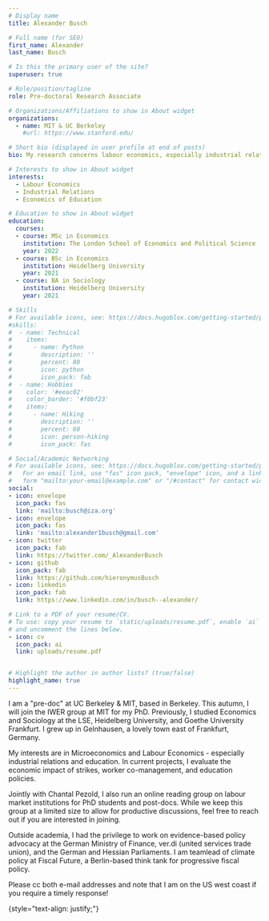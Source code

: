 ```yaml
---
# Display name
title: Alexander Busch

# Full name (for SEO)
first_name: Alexander
last_name: Busch

# Is this the primary user of the site?
superuser: true

# Role/position/tagline
role: Pre-doctoral Research Associate

# Organizations/Affiliations to show in About widget
organizations:
  - name: MIT & UC Berkeley
    #url: https://www.stanford.edu/

# Short bio (displayed in user profile at end of posts)
bio: My research concerns labour economics, especially industrial relations and education. 

# Interests to show in About widget
interests:
  - Labour Economics
  - Industrial Relations
  - Economics of Education 

# Education to show in About widget
education:
  courses:
  - course: MSc in Economics
    institution: The London School of Economics and Political Science
    year: 2022
  - course: BSc in Economics
    institution: Heidelberg University
    year: 2021
  - course: BA in Sociology
    institution: Heidelberg University
    year: 2021

# Skills
# For available icons, see: https://docs.hugoblox.com/getting-started/page-builder/#icons
#skills:
#  - name: Technical
#    items:
#      - name: Python
#        description: ''
#        percent: 80
#        icon: python
#        icon_pack: fab
#  - name: Hobbies
#    color: '#eeac02'
#    color_border: '#f0bf23'
#    items:
#      - name: Hiking
#        description: ''
#        percent: 60
#        icon: person-hiking
#        icon_pack: fas

# Social/Academic Networking
# For available icons, see: https://docs.hugoblox.com/getting-started/page-builder/#icons
#   For an email link, use "fas" icon pack, "envelope" icon, and a link in the
#   form "mailto:your-email@example.com" or "/#contact" for contact widget.
social:
- icon: envelope
  icon_pack: fas
  link: 'mailto:busch@iza.org'
- icon: envelope
  icon_pack: fas
  link: 'mailto:alexander1busch@gmail.com'
- icon: twitter
  icon_pack: fab
  link: https://twitter.com/_AlexanderBusch
- icon: github
  icon_pack: fab
  link: https://github.com/hieronymusBusch
- icon: linkedin
  icon_pack: fab
  link: https://www.linkedin.com/in/busch--alexander/

# Link to a PDF of your resume/CV.
# To use: copy your resume to `static/uploads/resume.pdf`, enable `ai` icons in `params.toml`,
# and uncomment the lines below.
- icon: cv
  icon_pack: ai
  link: uploads/resume.pdf


# Highlight the author in author lists? (true/false)
highlight_name: true
---
```

I am a "pre-doc" at UC Berkeley & MIT, based in Berkeley. This autumn, I will join the IWER group at MIT for my PhD. Previously, I studied Economics and Sociology at the LSE, Heidelberg University, and Goethe University Frankfurt. I grew up in Gelnhausen, a lovely town east of Frankfurt, Germany. 

My interests are in Microeconomics and Labour Economics - especially industrial relations and education. In current projects, I evaluate the economic impact of strikes, worker co-management, and education policies. 

Jointly with Chantal Pezold, I also run an online reading group on labour market institutions for PhD students and post-docs. While we keep this group at a limited size to allow for productive discussions, feel free to reach out if you are interested in joining. 

Outside academia, I had the privilege to work on evidence-based policy advocacy at the German Ministry of Finance, ver.di (united services trade union), and the German and Hessian Parliaments. I am teamlead of climate policy at Fiscal Future, a Berlin-based think tank for progressive fiscal policy. 

Please cc both e-mail addresses and note that I am on the US west coast if you require a timely response! 

{style="text-align: justify;"}
